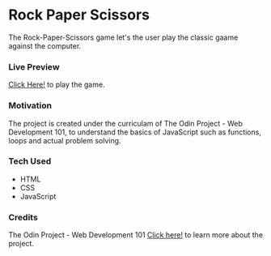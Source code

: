 # Rock Paper Scissors
The Rock-Paper-Scissors game let's the user play the classic gaame against the computer.

### Live Preview
[Click Here!](https://thesudeshdas.github.io/rock-paper-scissors/) to play the game.

### Motivation
The project is created under the curriculam of The Odin Project - Web Development 101, to understand the basics of JavaScript such as functions, loops and actual problem solving.

### Tech Used
* HTML
* CSS
* JavaScript

### Credits
The Odin Project - Web Development 101
[Click here!](https://www.theodinproject.com/courses/web-development-101/lessons/rock-paper-scissors) to learn more about the project.
